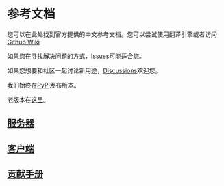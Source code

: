 # 参考文档

您可以在此处找到官方提供的中文参考文档。您可以尝试使用翻译引擎或者访问[Github Wiki](https://github.com/ECSDevs/SyncFile/wiki)

如果您在寻找解决问题的方式，[Issues](https://github.com/ECSDevs/SyncFile/issues)可能适合您。

如果您想要和社区一起讨论新用途，[Discussions](https://github.com/ECSDevs/SyncFile/discussions)欢迎您。

我们始终在[PyPI](https://pypi.org/project/syncfile/)发布版本。

老版本在[这里](https://pypi.org/project/Syncfile/)。

## [服务器](./server_config.md)

## [客户端](./client_config.md)

## [贡献手册](../communicate.md)